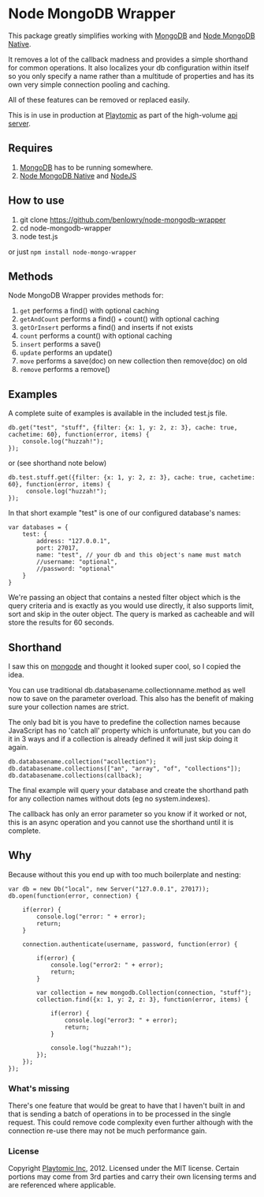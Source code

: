 # Node MongoDB Wrapper

This package greatly simplifies working with [MongoDB](http://mongodb.org/) and [Node MongoDB Native](https://github.com/mongodb/node-mongodb-native).

It removes a lot of the callback madness and provides a simple shorthand for common operations.  It also localizes your db configuration within itself so you only specify a name rather than a multitude of properties and has its own very simple connection pooling and caching.

All of these features can be removed or replaced easily.

This is in use in production at [Playtomic](https://playtomic.com/) as part of the high-volume [api server](https://success.heroku.com/playtomic).

## Requires

1. [MongoDB](http://mongodb.org/) has to be running somewhere.
2. [Node MongoDB Native](https://github.com/mongodb/node-mongodb-native) and [NodeJS](http://nodejs.org/)

## How to use
1. git clone https://github.com/benlowry/node-mongodb-wrapper
2. cd node-mongodb-wrapper
3. node test.js

or just ```npm install node-mongo-wrapper```

## Methods

Node MongoDB Wrapper provides methods for:

1. ```get``` performs a find() with optional caching
2. ```getAndCount``` performs a find() + count() with optional caching
3. ```getOrInsert``` performs a find() and inserts if not exists
4. ```count``` performs a count() with optional caching
5. ```insert``` performs a save()
6. ```update``` performs an update()
7. ```move``` performs a save(doc) on new collection then remove(doc) on old
8. ```remove``` performs a remove() 

## Examples

A complete suite of examples is available in the included test.js file.

	db.get("test", "stuff", {filter: {x: 1, y: 2, z: 3}, cache: true, cachetime: 60}, function(error, items) {
	    console.log("huzzah!");
	});
	
or (see shorthand note below)
	
	db.test.stuff.get({filter: {x: 1, y: 2, z: 3}, cache: true, cachetime: 60}, function(error, items) {
		 console.log("huzzah!");
	});
	
In that short example "test" is one of our configured database's names:

	var databases = {
	    test: {
	        address: "127.0.0.1",
	        port: 27017,
	        name: "test", // your db and this object's name must match
			//username: "optional",
			//password: "optional"
	    }
	}
 
We're passing an object that contains a nested filter object which is the query criteria and is exactly as you would use directly, it also supports limit, sort and skip in the outer object.  The query is marked as cacheable and will store the results for 60 seconds.

## Shorthand

I saw this on [mongode](https://npmjs.org/package/mongode) and thought it looked super cool, so I copied the idea.

You can use traditional db.databasename.collectionname.method as well now to save on the parameter overload.  This also has the benefit of making sure your collection names are strict.

The only bad bit is you have to predefine the collection names because JavaScript has no 'catch all' property which is unfortunate, but you can do it in 3 ways and if a collection is already defined it will just skip doing it again.

	db.databasename.collection("acollection");
	db.databasename.collections(["an", "array", "of", "collections"]);
	db.databasename.collections(callback);
	
The final example will query your database and create the shorthand path for any collection names without dots (eg no system.indexes).

The callback has only an error parameter so you know if it worked or not, this is an async operation and you cannot use the shorthand until it is complete.	

## Why 

Because without this you end up with too much boilerplate and nesting:

	var db = new Db("local", new Server("127.0.0.1", 27017));
	db.open(function(error, connection) {
		
		if(error) {
			console.log("error: " + error);
			return;
		}
		
	    connection.authenticate(username, password, function(error) {
			
			if(error) {
				console.log("error2: " + error);
				return;
			}
			
	        var collection = new mongodb.Collection(connection, "stuff");
	        collection.find({x: 1, y: 2, z: 3}, function(error, items) {
				
				if(error) {
					console.log("error3: " + error);
					return;
				}
				
	            console.log("huzzah!");
	        });
	    });
	});
	
### What's missing
There's one feature that would be great to have that I haven't built in and that is sending a batch of operations in to be processed in the single request.  This could remove code complexity even further although with the connection re-use there may not be much performance gain.
	

### License

Copyright [Playtomic Inc](https://playtomic.com), 2012.  Licensed under the MIT license.  Certain portions may come from 3rd parties and carry their own licensing terms and are referenced where applicable.